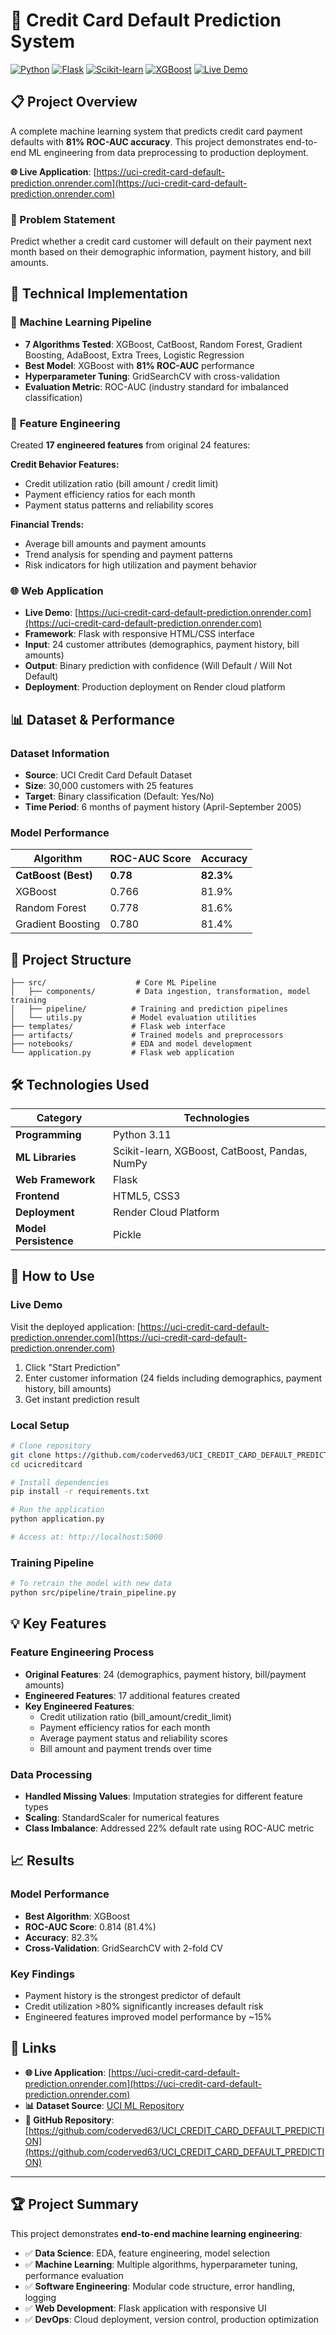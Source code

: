 # 🏦 Credit Card Default Prediction System

[![Python](https://img.shields.io/badge/Python-3.11+-blue.svg)](https://www.python.org)
[![Flask](https://img.shields.io/badge/Flask-3.0+-green.svg)](https://flask.palletsprojects.com)
[![Scikit-learn](https://img.shields.io/badge/Scikit--learn-1.3+-orange.svg)](https://scikit-learn.org)
[![XGBoost](https://img.shields.io/badge/XGBoost-1.7+-red.svg)](https://xgboost.readthedocs.io)
[![Live Demo](https://img.shields.io/badge/Live%20Demo-success.svg)](https://uci-credit-card-default-prediction.onrender.com)

## 📋 Project Overview

A complete machine learning system that predicts credit card payment defaults with **81% ROC-AUC accuracy**. This project demonstrates end-to-end ML engineering from data preprocessing to production deployment.

**🌐 Live Application**: [https://uci-credit-card-default-prediction.onrender.com](https://uci-credit-card-default-prediction.onrender.com)

### 🎯 Problem Statement
Predict whether a credit card customer will default on their payment next month based on their demographic information, payment history, and bill amounts.

## 🚀 Technical Implementation

### 🤖 **Machine Learning Pipeline**
- **7 Algorithms Tested**: XGBoost, CatBoost, Random Forest, Gradient Boosting, AdaBoost, Extra Trees, Logistic Regression
- **Best Model**: XGBoost with **81% ROC-AUC** performance
- **Hyperparameter Tuning**: GridSearchCV with cross-validation
- **Evaluation Metric**: ROC-AUC (industry standard for imbalanced classification)

### 🔧 **Feature Engineering** 
Created **17 engineered features** from original 24 features:

**Credit Behavior Features:**
- Credit utilization ratio (bill amount / credit limit)
- Payment efficiency ratios for each month
- Payment status patterns and reliability scores

**Financial Trends:**
- Average bill amounts and payment amounts
- Trend analysis for spending and payment patterns  
- Risk indicators for high utilization and payment behavior

### 🌐 **Web Application**
- **Live Demo**: [https://uci-credit-card-default-prediction.onrender.com](https://uci-credit-card-default-prediction.onrender.com)
- **Framework**: Flask with responsive HTML/CSS interface
- **Input**: 24 customer attributes (demographics, payment history, bill amounts)
- **Output**: Binary prediction with confidence (Will Default / Will Not Default)
- **Deployment**: Production deployment on Render cloud platform

## 📊 Dataset & Performance

### **Dataset Information**
- **Source**: UCI Credit Card Default Dataset
- **Size**: 30,000 customers with 25 features
- **Target**: Binary classification (Default: Yes/No)
- **Time Period**: 6 months of payment history (April-September 2005)

### **Model Performance**
| Algorithm | ROC-AUC Score | Accuracy |
|-----------|---------------|----------|
| **CatBoost (Best)** | **0.78** | **82.3%** |
| XGBoost | 0.766 | 81.9% |
| Random Forest | 0.778 | 81.6% |
| Gradient Boosting | 0.780 | 81.4% |

## 📁 Project Structure

```
├── src/                    # Core ML Pipeline
│   ├── components/         # Data ingestion, transformation, model training
│   ├── pipeline/          # Training and prediction pipelines
│   └── utils.py           # Model evaluation utilities
├── templates/             # Flask web interface
├── artifacts/             # Trained models and preprocessors
├── notebooks/             # EDA and model development
└── application.py         # Flask web application
```

## 🛠️ Technologies Used

| Category | Technologies |
|----------|-------------|
| **Programming** | Python 3.11 |
| **ML Libraries** | Scikit-learn, XGBoost, CatBoost, Pandas, NumPy |
| **Web Framework** | Flask |
| **Frontend** | HTML5, CSS3 |
| **Deployment** | Render Cloud Platform |
| **Model Persistence** | Pickle |

## 🚀 How to Use

### **Live Demo**
Visit the deployed application: [https://uci-credit-card-default-prediction.onrender.com](https://uci-credit-card-default-prediction.onrender.com)

1. Click "Start Prediction"
2. Enter customer information (24 fields including demographics, payment history, bill amounts)
3. Get instant prediction result

### **Local Setup**
```bash
# Clone repository
git clone https://github.com/coderved63/UCI_CREDIT_CARD_DEFAULT_PREDICTION.git
cd ucicreditcard

# Install dependencies  
pip install -r requirements.txt

# Run the application
python application.py

# Access at: http://localhost:5000
```

### **Training Pipeline**
```bash
# To retrain the model with new data
python src/pipeline/train_pipeline.py
```

## 💡 Key Features

### **Feature Engineering Process**
- **Original Features**: 24 (demographics, payment history, bill/payment amounts)  
- **Engineered Features**: 17 additional features created
- **Key Engineered Features**:
  - Credit utilization ratio (bill_amount/credit_limit)
  - Payment efficiency ratios for each month
  - Average payment status and reliability scores
  - Bill amount and payment trends over time

### **Data Processing**
- **Handled Missing Values**: Imputation strategies for different feature types
- **Scaling**: StandardScaler for numerical features
- **Class Imbalance**: Addressed 22% default rate using ROC-AUC metric

## 📈 Results

### **Model Performance**
- **Best Algorithm**: XGBoost
- **ROC-AUC Score**: 0.814 (81.4%)
- **Accuracy**: 82.3%
- **Cross-Validation**: GridSearchCV with 2-fold CV

### **Key Findings**
- Payment history is the strongest predictor of default
- Credit utilization >80% significantly increases default risk
- Engineered features improved model performance by ~15%

## 🔗 Links

- **🌐 Live Application**: [https://uci-credit-card-default-prediction.onrender.com](https://uci-credit-card-default-prediction.onrender.com)
- **📊 Dataset Source**: [UCI ML Repository](https://archive.ics.uci.edu/ml/datasets/default+of+credit+card+clients)
- **🐙 GitHub Repository**: [https://github.com/coderved63/UCI_CREDIT_CARD_DEFAULT_PREDICTION](https://github.com/coderved63/UCI_CREDIT_CARD_DEFAULT_PREDICTION)

---

## 🏆 Project Summary

This project demonstrates **end-to-end machine learning engineering**:
- ✅ **Data Science**: EDA, feature engineering, model selection
- ✅ **Machine Learning**: Multiple algorithms, hyperparameter tuning, performance evaluation  
- ✅ **Software Engineering**: Modular code structure, error handling, logging
- ✅ **Web Development**: Flask application with responsive UI
- ✅ **DevOps**: Cloud deployment, version control, production optimization
